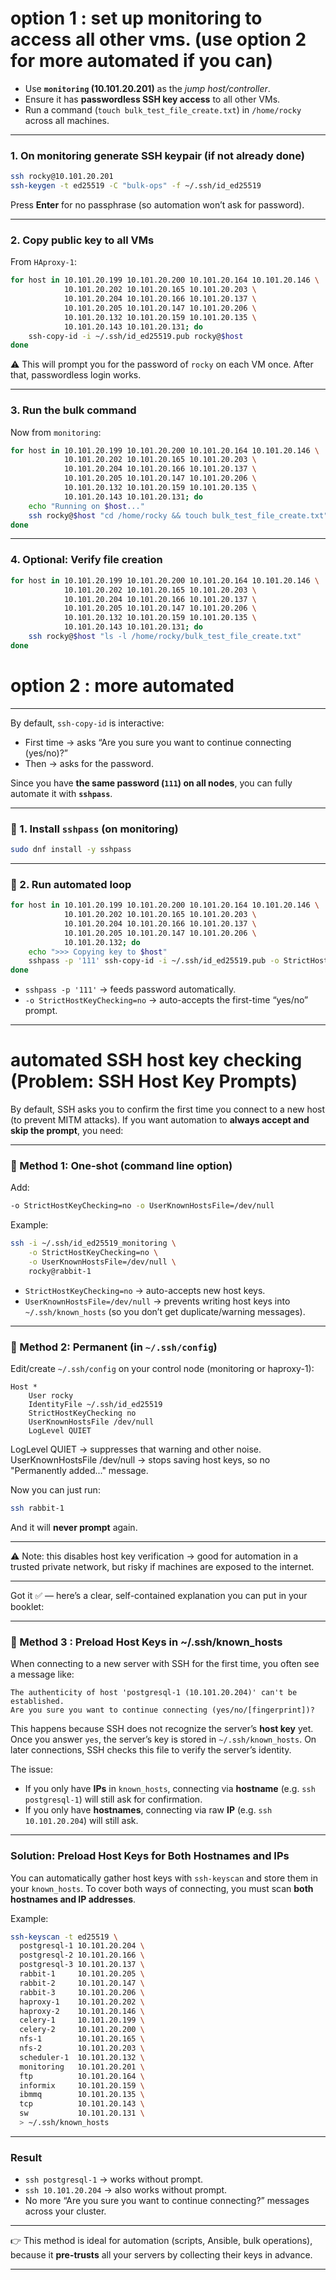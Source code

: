 # option 1 : set up monitoring to access all other vms. (use option 2 for more automated if you can)

* Use **`monitoring` (10.101.20.201)** as the *jump host/controller*.
* Ensure it has **passwordless SSH key access** to all other VMs.
* Run a command (`touch bulk_test_file_create.txt`) in `/home/rocky` across all machines.

---
### 1. On **monitoring** generate SSH keypair (if not already done)

```bash
ssh rocky@10.101.20.201
ssh-keygen -t ed25519 -C "bulk-ops" -f ~/.ssh/id_ed25519
```

Press **Enter** for no passphrase (so automation won’t ask for password).

---

### 2. Copy public key to all VMs

From `HAproxy-1`:

```bash
for host in 10.101.20.199 10.101.20.200 10.101.20.164 10.101.20.146 \
            10.101.20.202 10.101.20.165 10.101.20.203 \
            10.101.20.204 10.101.20.166 10.101.20.137 \
            10.101.20.205 10.101.20.147 10.101.20.206 \
            10.101.20.132 10.101.20.159 10.101.20.135 \
            10.101.20.143 10.101.20.131; do
    ssh-copy-id -i ~/.ssh/id_ed25519.pub rocky@$host
done
```

⚠️ This will prompt you for the password of `rocky` on each VM once. After that, passwordless login works.

---

### 3. Run the bulk command

Now from `monitoring`:

```bash
for host in 10.101.20.199 10.101.20.200 10.101.20.164 10.101.20.146 \
            10.101.20.202 10.101.20.165 10.101.20.203 \
            10.101.20.204 10.101.20.166 10.101.20.137 \
            10.101.20.205 10.101.20.147 10.101.20.206 \
            10.101.20.132 10.101.20.159 10.101.20.135 \
            10.101.20.143 10.101.20.131; do
    echo "Running on $host..."
    ssh rocky@$host "cd /home/rocky && touch bulk_test_file_create.txt"
done
```

---

### 4. Optional: Verify file creation

```bash
for host in 10.101.20.199 10.101.20.200 10.101.20.164 10.101.20.146 \
            10.101.20.202 10.101.20.165 10.101.20.203 \
            10.101.20.204 10.101.20.166 10.101.20.137 \
            10.101.20.205 10.101.20.147 10.101.20.206 \
            10.101.20.132 10.101.20.159 10.101.20.135 \
            10.101.20.143 10.101.20.131; do
    ssh rocky@$host "ls -l /home/rocky/bulk_test_file_create.txt"
done
```

# option 2 : more automated
---


By default, `ssh-copy-id` is interactive:

* First time → asks “Are you sure you want to continue connecting (yes/no)?”
* Then → asks for the password.

Since you have **the same password (`111`) on all nodes**, you can fully automate it with **`sshpass`**.

---

### 🔹 1. Install `sshpass` (on monitoring)

```bash
sudo dnf install -y sshpass
```

---

### 🔹 2. Run automated loop

```bash
for host in 10.101.20.199 10.101.20.200 10.101.20.164 10.101.20.146 \
            10.101.20.202 10.101.20.165 10.101.20.203 \
            10.101.20.204 10.101.20.166 10.101.20.137 \
            10.101.20.205 10.101.20.147 10.101.20.206 \
            10.101.20.132; do
    echo ">>> Copying key to $host"
    sshpass -p '111' ssh-copy-id -i ~/.ssh/id_ed25519.pub -o StrictHostKeyChecking=no rocky@$host
done
```

* `sshpass -p '111'` → feeds password automatically.
* `-o StrictHostKeyChecking=no` → auto-accepts the first-time “yes/no” prompt.

---

# automated SSH host key checking (Problem: SSH Host Key Prompts)

By default, SSH asks you to confirm the first time you connect to a new host (to prevent MITM attacks).
If you want automation to **always accept and skip the prompt**, you need:

---

### 🔹 Method 1: One-shot (command line option)

Add:

```bash
-o StrictHostKeyChecking=no -o UserKnownHostsFile=/dev/null
```

Example:

```bash
ssh -i ~/.ssh/id_ed25519_monitoring \
    -o StrictHostKeyChecking=no \
    -o UserKnownHostsFile=/dev/null \
    rocky@rabbit-1
```

* `StrictHostKeyChecking=no` → auto-accepts new host keys.
* `UserKnownHostsFile=/dev/null` → prevents writing host keys into `~/.ssh/known_hosts` (so you don’t get duplicate/warning messages).

---

### 🔹 Method 2: Permanent (in `~/.ssh/config`)

Edit/create `~/.ssh/config` on your control node (monitoring or haproxy-1):

```ssh-config
Host *
    User rocky
    IdentityFile ~/.ssh/id_ed25519
    StrictHostKeyChecking no
    UserKnownHostsFile /dev/null
    LogLevel QUIET
```

LogLevel QUIET → suppresses that warning and other noise.    
UserKnownHostsFile /dev/null → stops saving host keys, so no "Permanently added..." message.   

Now you can just run:

```bash
ssh rabbit-1
```

And it will **never prompt** again.

---

⚠️ Note: this disables host key verification → good for automation in a trusted private network, but risky if machines are exposed to the internet.

---

Got it ✅ — here’s a clear, self-contained explanation you can put in your booklet:

---


### 🔹 Method 3 : Preload Host Keys in ~/.ssh/known_hosts

When connecting to a new server with SSH for the first time, you often see a message like:

```
The authenticity of host 'postgresql-1 (10.101.20.204)' can't be established.
Are you sure you want to continue connecting (yes/no/[fingerprint])?
```

This happens because SSH does not recognize the server’s **host key** yet. Once you answer `yes`, the server’s key is stored in `~/.ssh/known_hosts`. On later connections, SSH checks this file to verify the server’s identity.

The issue:

* If you only have **IPs** in `known_hosts`, connecting via **hostname** (e.g. `ssh postgresql-1`) will still ask for confirmation.
* If you only have **hostnames**, connecting via raw **IP** (e.g. `ssh 10.101.20.204`) will still ask.

---

### Solution: Preload Host Keys for Both Hostnames and IPs

You can automatically gather host keys with `ssh-keyscan` and store them in your `known_hosts`. To cover both ways of connecting, you must scan **both hostnames and IP addresses**.

Example:

```bash
ssh-keyscan -t ed25519 \
  postgresql-1 10.101.20.204 \
  postgresql-2 10.101.20.166 \
  postgresql-3 10.101.20.137 \
  rabbit-1     10.101.20.205 \
  rabbit-2     10.101.20.147 \
  rabbit-3     10.101.20.206 \
  haproxy-1    10.101.20.202 \
  haproxy-2    10.101.20.146 \
  celery-1     10.101.20.199 \
  celery-2     10.101.20.200 \
  nfs-1        10.101.20.165 \
  nfs-2        10.101.20.203 \
  scheduler-1  10.101.20.132 \
  monitoring   10.101.20.201 \
  ftp          10.101.20.164 \
  informix     10.101.20.159 \
  ibmmq        10.101.20.135 \
  tcp          10.101.20.143 \
  sw           10.101.20.131 \
  > ~/.ssh/known_hosts
```

---

### Result

* `ssh postgresql-1` → works without prompt.
* `ssh 10.101.20.204` → also works without prompt.
* No more “Are you sure you want to continue connecting?” messages across your cluster.

---

👉 This method is ideal for automation (scripts, Ansible, bulk operations), because it **pre-trusts** all your servers by collecting their keys in advance.

---




